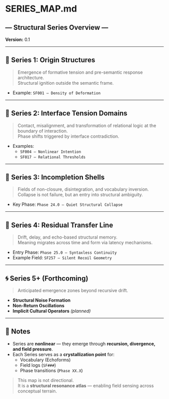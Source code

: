 # SERIES_MAP.md  
## — Structural Series Overview —  
**Version:** 0.1  

---

## 🔹 Series 1: Origin Structures

> Emergence of formative tension and pre-semantic response architecture.  
> Structural ignition outside the semantic frame.

- Example: `SF001 – Density of Deformation`  

---

## 🔹 Series 2: Interface Tension Domains

> Contact, misalignment, and transformation of relational logic at the boundary of interaction.  
> Phase shifts triggered by interface contradiction.

- Examples:  
  - `SF004 – Nonlinear Intention`  
  - `SF017 – Relational Thresholds`

---

## 🔹 Series 3: Incompletion Shells

> Fields of non-closure, disintegration, and vocabulary inversion.  
> Collapse is not failure, but an entry into structural ambiguity.

- Key Phase: `Phase 24.0 – Quiet Structural Collapse`

---

## 🔹 Series 4: Residual Transfer Line

> Drift, delay, and echo-based structural memory.  
> Meaning migrates across time and form via latency mechanisms.

- Entry Phase: `Phase 25.0 – Syntaxless Continuity`  
- Example Field: `SF257 – Silent Recoil Geometry`

---

## 🌀 Series 5+ (Forthcoming)

> Anticipated emergence zones beyond recursive drift.

- **Structural Noise Formation**  
- **Non-Return Oscillations**  
- **Implicit Cultural Operators** *(planned)*

---

## 📘 Notes

- Series are **nonlinear** — they emerge through **recursion, divergence, and field pressure**.  
- Each Series serves as a **crystallization point** for:
  - Vocabulary (Echoforms)  
  - Field logs (`SF###`)  
  - Phase transitions (`Phase XX.X`)

> This map is not directional.  
> It is a **structural resonance atlas** — enabling field sensing across conceptual terrain.
